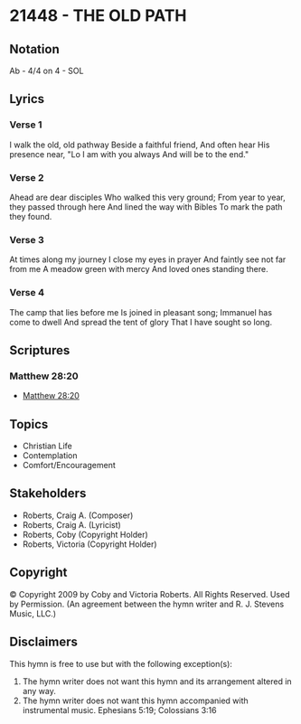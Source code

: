 # 21448 - THE OLD PATH

## Notation

Ab - 4/4 on 4 - SOL

## Lyrics

### Verse 1

I walk the old, old pathway Beside a faithful friend, And often hear His presence near, "Lo I am with you always And will be to the end."

### Verse 2

Ahead are dear disciples Who walked this very ground; From year to year, they passed through here And lined the way with Bibles To mark the path they found.

### Verse 3

At times along my journey I close my eyes in prayer And faintly see not far from me A meadow green with mercy And loved ones standing there.

### Verse 4

The camp that lies before me Is joined in pleasant song; Immanuel has come to dwell And spread the tent of glory That I have sought so long.


## Scriptures

### Matthew 28:20

- [Matthew 28:20](https://www.biblegateway.com/passage/?search=Matthew%2028%3A20)


## Topics

- Christian Life
- Contemplation
- Comfort/Encouragement

## Stakeholders

- Roberts, Craig A. (Composer)
- Roberts, Craig A. (Lyricist)
- Roberts, Coby (Copyright Holder)
- Roberts, Victoria (Copyright Holder)

## Copyright

© Copyright 2009 by Coby and Victoria Roberts.  All Rights Reserved. Used by Permission.
(An agreement between the hymn writer and R. J. Stevens Music, LLC.)

## Disclaimers

This hymn is free to use but with the following exception(s):
1. The hymn writer does not want this hymn and its arrangement altered in any way.
2. The hymn writer does not want this hymn accompanied with instrumental music.
Ephesians 5:19; Colossians 3:16


